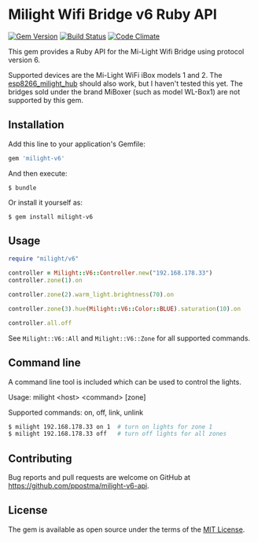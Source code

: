 # Milight Wifi Bridge v6 Ruby API

[![Gem Version](https://badge.fury.io/rb/milight-v6.svg)](https://badge.fury.io/rb/milight-v6)
[![Build Status](https://travis-ci.org/ppostma/milight-v6-api.svg?branch=master)](https://travis-ci.org/ppostma/milight-v6-api)
[![Code Climate](https://codeclimate.com/github/ppostma/milight-v6-api/badges/gpa.svg)](https://codeclimate.com/github/ppostma/milight-v6-api)

This gem provides a Ruby API for the Mi-Light Wifi Bridge using protocol version 6.

Supported devices are the Mi-Light WiFi iBox models 1 and 2. The [esp8266_milight_hub](https://github.com/sidoh/esp8266_milight_hub) should also work, but I haven't tested this yet.
The bridges sold under the brand MiBoxer (such as model WL-Box1) are not supported by this gem.

## Installation

Add this line to your application's Gemfile:

```ruby
gem 'milight-v6'
```

And then execute:

    $ bundle

Or install it yourself as:

    $ gem install milight-v6

## Usage

```ruby
require "milight/v6"

controller = Milight::V6::Controller.new("192.168.178.33")
controller.zone(1).on

controller.zone(2).warm_light.brightness(70).on

controller.zone(3).hue(Milight::V6::Color::BLUE).saturation(10).on

controller.all.off
```

See `Milight::V6::All` and `Milight::V6::Zone` for all supported commands.

## Command line

A command line tool is included which can be used to control the lights.

Usage: milight &lt;host&gt; &lt;command&gt; [zone]

Supported commands: on, off, link, unlink

```bash
$ milight 192.168.178.33 on 1  # turn on lights for zone 1
$ milight 192.168.178.33 off   # turn off lights for all zones
```

## Contributing

Bug reports and pull requests are welcome on GitHub at https://github.com/ppostma/milight-v6-api.

## License

The gem is available as open source under the terms of the [MIT License](https://opensource.org/licenses/MIT).
